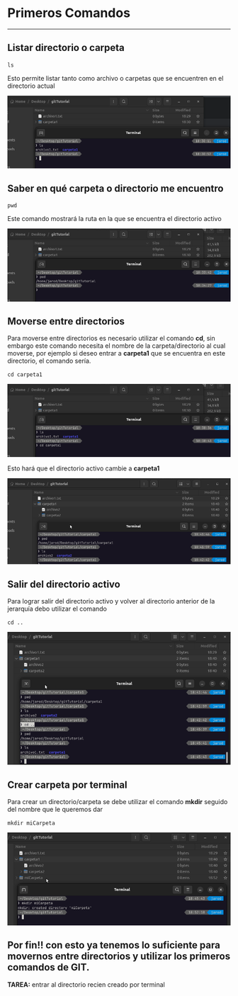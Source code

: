 # Primeros Comandos

---

## Listar directorio o carpeta

    ls

Esto permite listar tanto como archivo o carpetas que se encuentren en el directorio actual

![gitExampleLSCommand](../assets/img/gitExampleLSCommand.png)

## Saber en qué carpeta o directorio me encuentro

    pwd

Este comando mostrará la ruta en la que se encuentra el directorio activo

![gitExamplePWDCommand](../assets/img/gitExamplePWDCommand.png)

## Moverse entre directorios

Para moverse entre directorios es necesario utilizar el comando **cd**, sin embargo este comando necesita el nombre de la carpeta/directorio al cual moverse, por ejemplo si deseo entrar a **carpeta1** que se encuentra en este directorio, el comando sería.

    cd carpeta1

![gitExampleCDcommand](../assets/img/gitExampleCDcommand.png)

Esto hará que el directorio activo cambie a **carpeta1**

![gitExamploCDPWDcommand](../assets/img/gitExampleCDPWDcommand.png)

## Salir del directorio activo

Para lograr salir del directorio activo y volver al directorio anterior de la jerarquía debo utilizar el comando

    cd ..

![gitExampleCD..command](../assets/img/gitExampleCD...png)

## Crear carpeta por terminal

Para crear un directorio/carpeta se debe utilizar el comando **mkdir** seguido del nombre que le queremos dar

    mkdir miCarpeta

![gitExampleMKDIRcommand](../assets/img/gitExamplemkdircommand.png)

## Por fin!! con esto ya tenemos lo suficiente para movernos entre directorios y utilizar los primeros comandos de GIT.

**TAREA:** entrar al directorio recien creado por terminal